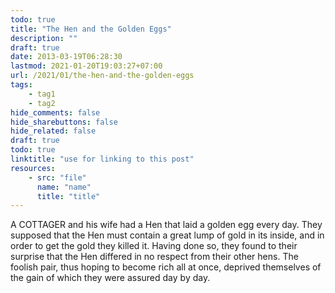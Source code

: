 ```yaml
---
todo: true
title: "The Hen and the Golden Eggs"
description: ""
draft: true
date: 2013-03-19T06:28:30
lastmod: 2021-01-20T19:03:27+07:00
url: /2021/01/the-hen-and-the-golden-eggs
tags:
    - tag1
    - tag2
hide_comments: false
hide_sharebuttons: false
hide_related: false
draft: true
todo: true
linktitle: "use for linking to this post"
resources:
    - src: "file"
      name: "name"
      title: "title"
---
```


A COTTAGER and his wife had a Hen that laid a golden egg every day. They supposed that the Hen must contain a great lump of gold in its inside, and in order to get the gold they killed it. Having done so, they found to their surprise that the Hen differed in no respect from their other hens. The foolish pair, thus hoping to become rich all at once, deprived themselves of the gain of which they were assured day by day.

